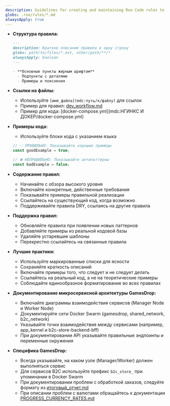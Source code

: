 ```yaml
---
description: Guidelines for creating and maintaining Roo Code rules to ensure consistency and effectiveness.
globs: .roo/rules/*.md
alwaysApply: true
---
```

- **Структура правила:**
  ```markdown
  ---
  description: Краткое описание правила в одну строку
  globs: path/to/files/*.ext, other/path/**/*
  alwaysApply: boolean
  ---

  - **Основные пункты жирным шрифтом**
    - Подпункты с деталями
    - Примеры и пояснения
  ```

- **Ссылки на файлы:**
  - Используйте `[имя_файла](mdc:путь/к/файлу)` для ссылок
  - Пример для правил: [dev_workflow.md](mdc:.roo/rules/dev_workflow.md)
  - Пример для кода: [docker-compose.yml](mdc:НГИНКС И ДОКЕР/docker-compose.yml)

- **Примеры кода:**
  - Используйте блоки кода с указанием языка
  ```typescript
  // ✅ ПРАВИЛЬНО: Показывайте хорошие примеры
  const goodExample = true;
  
  // ❌ НЕПРАВИЛЬНО: Показывайте антипаттерны
  const badExample = false;
  ```

- **Содержание правил:**
  - Начинайте с обзора высокого уровня
  - Включайте конкретные, действенные требования
  - Показывайте примеры правильной реализации
  - Ссылайтесь на существующий код, когда возможно
  - Поддерживайте правила DRY, ссылаясь на другие правила

- **Поддержка правил:**
  - Обновляйте правила при появлении новых паттернов
  - Добавляйте примеры из реальной кодовой базы
  - Удаляйте устаревшие шаблоны
  - Перекрестно ссылайтесь на связанные правила

- **Лучшие практики:**
  - Используйте маркированные списки для ясности
  - Сохраняйте краткость описаний
  - Включайте примеры того, что следует и не следует делать
  - Ссылайтесь на реальный код, а не на теоретические примеры
  - Соблюдайте единообразное форматирование во всех правилах

- **Документирование микросервисной архитектуры GamesDrop:**
  - Включайте диаграммы взаимодействия сервисов (Manager Node и Worker Node)
  - Документируйте сети Docker Swarm (gamesdrop, shared_network, b2c_network)
  - Указывайте точки взаимодействия между сервисами (например, app_kernel и b2c-store-backend-bff)
  - При документировании API указывайте правильные эндпоинты и переменные окружения
  
- **Специфика GamesDrop:**
  - Всегда указывайте, на каком узле (Manager/Worker) должен выполняться сервис
  - Для сервисов B2C используйте префикс `b2c_store_` при упоминании в Docker Swarm
  - При документировании проблем с обработкой заказов, следуйте формату из [итоговый_отчет.md](mdc:orders/итоговый_отчет.md)
  - При описании проблем с валютами обращайтесь к документации [PROGRESS_CURRENCY_RATES.md](mdc:backend-kernel/PROGRESS_CURRENCY_RATES.md) 